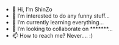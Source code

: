 - 👋 Hi, I’m ShinZo
- 👀 I’m interested to do any funny stuff...
- 🌱 I’m currently learning everything...
- 💞️ I’m looking to collaborate on *******...
- 📫 How to reach me? Never.... :)
